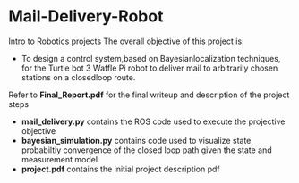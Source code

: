 # Mail-Delivery-Robot
Intro to Robotics projects
The overall objective of this project is:

* To design a control system,based on Bayesian­localization techniques, for the Turtle­ bot 3 Waffle Pi robot to deliver mail to arbitrarily chosen stations on a closed­loop route.

Refer to **Final_Report.pdf** for the final writeup and description of the project steps 
* **mail_delivery.py** contains the ROS code used to execute the projective objective
* **bayesian_simulation.py** contains code used to visualize state probabiltiy convergence of the closed loop path given the state and measurement model
* **project.pdf** contains the initial project description pdf 
